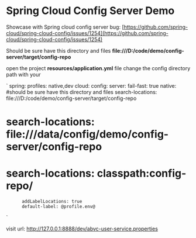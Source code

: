 Spring Cloud Config Server Demo
===============================

Showcase with Spring cloud config server bug:
[https://github.com/spring-cloud/spring-cloud-config/issues/1254](https://github.com/spring-cloud/spring-cloud-config/issues/1254)

Should be sure have this directory and files
**file:///D:/code/demo/config-server/target/config-repo**

open the project **resources/application.yml** file change the config directory path with your

`
spring:
  profiles: native,dev
  cloud:
    config:
      server:
        fail-fast: true
        native:
          #should be sure have this directory and files
          search-locations: file:///D:/code/demo/config-server/target/config-repo
#          search-locations: file:///data/config/demo/config-server/config-repo
#          search-locations: classpath:config-repo/
          addLabelLocations: true
          default-label: @profile.env@
` 

visit url: http://127.0.0.1:8888/dev/abvc-user-service.properties